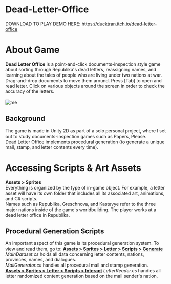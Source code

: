 # Dead-Letter-Office
DOWNLOAD TO PLAY DEMO HERE: https://ducktran.itch.io/dead-letter-office 

# About Game
**Dead Letter Office** is a point-and-click documents-inspection style game about sorting through Republika's dead letters, reassigning names, and learning about the tales of people who are living under two nations at war. 
Drag-and-drop documents to move them around. Press [Tab] to open and read letter. Click on various objects around the screen in order to check the accuracy of the letters. <br>
<br>
![me](https://img.itch.zone/aW1hZ2UvMzY1ODMzNy8yMTc3MDA4Mi5naWY=/original/asj4d7.gif)
<br>
## Background
The game is made in Unity 2D as part of a solo personal project, where I set out to study documents-inspection games such as Papers, Please.<br>
Dead Letter Office implements procedural generation (to generate a unique mail, stamp, and letter contents every time). 
# Accessing Scripts & Art Assets
**Assets > Sprites** <br>
Everything is organized by the type of in-game object. For example, a letter asset will have its own folder that includes all its associated art, animations, and C# scripts. <br>
Names such as Republika, Greschnova, and Kastavye refer to the three major nations inside of the game's worldbuilding. The player works at a dead letter office in Republika.
## Procedural Generation Scripts
An important aspect of this game is its procedural generation system. To view and read them, go to:
[**Assets > Sprites > Letter > Scripts > Generate**](https://github.com/KimHaAnhTran/DeadLetterOffice/tree/main/Assets/Sprites/Letter/Scripts/Generate)
_MainDataset.cs_ holds all data concerning letter contents, nations, provinces, names, and dialogues. <br>
_MailGenerator.cs_ handles all procedural mail and stamp generation. <br>
[**Assets > Sprites > Letter > Scripts > Interact**](https://github.com/KimHaAnhTran/DeadLetterOffice/tree/main/Assets/Sprites/Letter/Scripts/Interact)
_LetterReader.cs_ handles all letter randomized content generation based on the mail sender's nation. 
